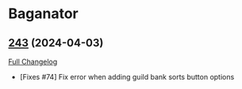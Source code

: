 # Baganator

## [243](https://github.com/Baganator/Baganator/tree/243) (2024-04-03)
[Full Changelog](https://github.com/Baganator/Baganator/compare/242...243) 

- [Fixes #74] Fix error when adding guild bank sorts button options  
